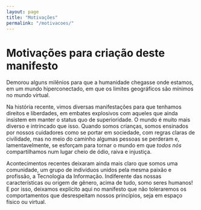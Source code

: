 ```yaml
---
layout: page
title: "Motivações"
permalink: "/motivacoes/"
---
```


# Motivações para criação deste manifesto
Demorou alguns milênios para que a humanidade chegasse onde estamos, em um mundo hiperconectado, em que os limites geográficos são mínimos no mundo virtual.

Na história recente, vimos diversas manifestações para que tenhamos direitos e liberdades, em embates explosivos com aqueles que ainda insistem em manter o status quo de superioridade.  O mundo é muito mais diverso e intrincado que isso.
Quando somos crianças, somos ensinados por nossos cuidadores como se portar em sociedade, com regras claras de civilidade, mas no meio do caminho algumas pessoas se perderam e, lamentavelmente, se esforçam para tornar o mundo em que *todos nós* compartilhamos num lugar cheio de ódio, raiva e injustiça.

Acontecimentos recentes deixaram ainda mais claro que somos uma comunidade, um grupo de indivíduos unidos pela mesma paixão e profissão, a Tecnologia da Informação. Indiferente das nossas características ou origem de gênero, acima de tudo, somo seres humanos! E por isso, deixamos explícito aqui no manifesto que não toleraremos os comportamentos que desrespeitam nossos princípios, seja em espaço físico ou virtual.
